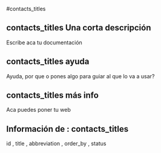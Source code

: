 #contacts_titles
## contacts_titles Una corta descripción
Escribe aca tu documentación

## contacts_titles ayuda
Ayuda, por que o pones algo para guiar al que lo va a usar?

## contacts_titles más info
Aca puedes poner tu web

## Información de : contacts_titles 
id , 
  title , 
  abbreviation , 
  order_by , 
  status 
  